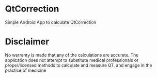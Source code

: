 # QtCorrection
Simple Android App to calculate QtCorrection 

# Disclaimer
No warranty is made that any of the calculations are accurate. The application does not attempt to substitute medical professionals or
proper/licensed methods to calculate and measure QT, and engage in the practice of medicine
